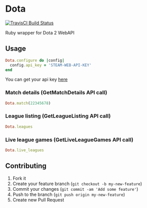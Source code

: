 # Dota

[![TravisCI Build Status](https://secure.travis-ci.org/nashby/dota.png?branch=master)](http://travis-ci.org/nashby/dota)

Ruby wrapper for Dota 2 WebAPI

## Usage

```ruby
Dota.configure do |config|
  config.api_key = 'STEAM-WEB-API-KEY'
end
```

You can get your api key [here](http://steamcommunity.com/dev/apikey)

### Match details (GetMatchDetails API call)

```ruby
Dota.match(22345678)
```

### League listing (GetLeagueListing API call)

```ruby
Dota.leagues
```

### Live league games (GetLiveLeagueGames API call)

```ruby
Dota.live_leagues
```

## Contributing

1. Fork it
2. Create your feature branch (`git checkout -b my-new-feature`)
3. Commit your changes (`git commit -am 'Add some feature'`)
4. Push to the branch (`git push origin my-new-feature`)
5. Create new Pull Request
